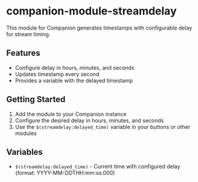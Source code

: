 # companion-module-streamdelay

This module for Companion generates timestamps with configurable delay for stream timing.

## Features
- Configure delay in hours, minutes, and seconds
- Updates timestamp every second
- Provides a variable with the delayed timestamp

## Getting Started
1. Add the module to your Companion instance
2. Configure the desired delay in hours, minutes, and seconds
3. Use the `$(streamdelay:delayed_time)` variable in your buttons or other modules

## Variables
- `$(streamdelay:delayed_time)` - Current time with configured delay (format: YYYY-MM-DDTHH:mm:ss.000)
